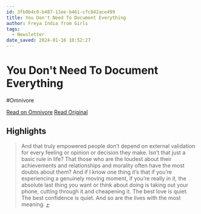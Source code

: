 ```yaml
---
id: 3fb0b4c0-b487-11ee-b461-cfc842ace499
title: You Don't Need To Document Everything
author: Freya India from Girls
tags:
  - Newsletter
date_saved: 2024-01-16 10:52:27
---
```


# You Don't Need To Document Everything
#Omnivore

[Read on Omnivore](https://omnivore.app/me/you-don-t-need-to-document-everything-18d12f95833)
[Read Original](https://www.freyaindia.co.uk/p/you-dont-need-to-document-everything)

## Highlights

> And that truly empowered people don’t depend on external validation for every feeling or opinion or decision they make. Isn’t that just a basic rule in life? That those who are the loudest about their achievements and relationships and morality often have the most doubts about them? And if I know one thing it’s that if you’re experiencing a genuinely moving moment, if you’re really _in it,_ the absolute last thing you want or think about doing is taking out your phone, cutting through it and cheapening it. The best love is quiet. The best confidence is quiet. And so are the lives with the most meaning. [⤴️](https://omnivore.app/me/you-don-t-need-to-document-everything-18d12f95833#32ed7058-2730-4a70-bb85-ccfeb5d456ea) 

